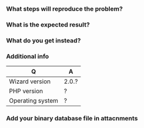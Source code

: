 ### What steps will reproduce the problem?

### What is the expected result?

### What do you get instead?

### Additional info

|Q|A|
|---|---|
|Wizard version|2.0.?|
|PHP version|?| 
|Operating system|?|

### Add your binary database file in attacnments
